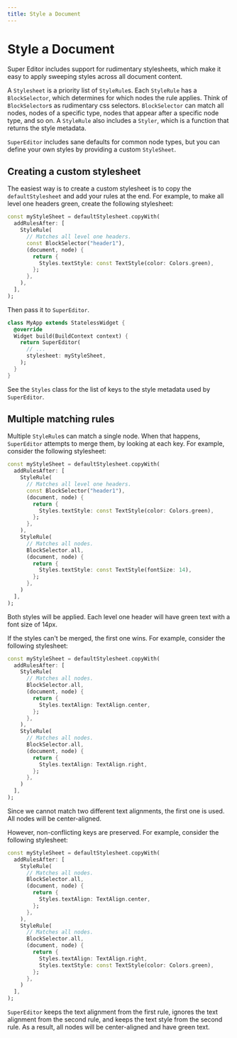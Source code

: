 ```yaml
---
title: Style a Document
---
```

# Style a Document
Super Editor includes support for rudimentary stylesheets, which make it easy to apply sweeping
styles across all document content.

A `Stylesheet` is a priority list of `StyleRule`s. Each `StyleRule` has a `BlockSelector`, which determines for which nodes the rule applies. Think of `BlockSelector`s as rudimentary css selectors. `BlockSelector` can match all nodes, nodes of a specific type, nodes that appear after a specific node type, and so on. A `StyleRule` also includes a `Styler`, which is a function that returns the style metadata.

`SuperEditor` includes sane defaults for common node types, but you can define your own styles by providing a custom `StyleSheet`. 

## Creating a custom stylesheet

The easiest way is to create a custom stylesheet is to copy the `defaultStylesheet` and add your rules at the end. For example, to make all level one headers green, create the following stylesheet:

```dart
const myStyleSheet = defaultStylesheet.copyWith(
  addRulesAfter: [
    StyleRule(
      // Matches all level one headers.
      const BlockSelector("header1"),
      (document, node) { 
        return {
          Styles.textStyle: const TextStyle(color: Colors.green),
        };
      },  
    ),
  ],
);
```

Then pass it to `SuperEditor`.

```dart
class MyApp extends StatelessWidget { 
  @override
  Widget build(BuildContext context) {
    return SuperEditor(
      // ...
      stylesheet: myStyleSheet,
    );
  }
}
```

See the `Styles` class for the list of keys to the style metadata used by `SuperEditor`.

## Multiple matching rules

Multiple `StyleRule`s can match a single node. When that happens, `SuperEditor` attempts to merge them, by looking at each key. For example, consider the following stylesheet:

```dart
const myStyleSheet = defaultStylesheet.copyWith(
  addRulesAfter: [
    StyleRule(
      // Matches all level one headers.
      const BlockSelector("header1"),
      (document, node) { 
        return {
          Styles.textStyle: const TextStyle(color: Colors.green),
        };
      },  
    ),
    StyleRule(
      // Matches all nodes. 
      BlockSelector.all,
      (document, node) { 
        return {
          Styles.textStyle: const TextStyle(fontSize: 14),
        };
      },  
    )
  ],
);
```

Both styles will be applied. Each level one header will have green text with a font size of 14px.

If the styles can't be merged, the first one wins. For example, consider the following stylesheet:

```dart
const myStyleSheet = defaultStylesheet.copyWith(
  addRulesAfter: [
    StyleRule(
      // Matches all nodes. 
      BlockSelector.all,      
      (document, node) { 
        return {
          Styles.textAlign: TextAlign.center,
        };
      },  
    ),
    StyleRule(
      // Matches all nodes. 
      BlockSelector.all,
      (document, node) { 
        return {
          Styles.textAlign: TextAlign.right,
        };
      },  
    )
  ],
);
```

Since we cannot match two different text alignments, the first one is used. All nodes will be center-aligned. 

However, non-conflicting keys are preserved. For example, consider the following stylesheet:

```dart
const myStyleSheet = defaultStylesheet.copyWith(
  addRulesAfter: [
    StyleRule(
      // Matches all nodes. 
      BlockSelector.all,      
      (document, node) { 
        return {
          Styles.textAlign: TextAlign.center,
        };
      },  
    ),
    StyleRule(
      // Matches all nodes. 
      BlockSelector.all,
      (document, node) { 
        return {
          Styles.textAlign: TextAlign.right,
          Styles.textStyle: const TextStyle(color: Colors.green),
        };
      },  
    )
  ],
);
```

`SuperEditor` keeps the text alignment from the first rule, ignores the text alignment from the second rule, and keeps the text style from the second rule. As a result, all nodes will be center-aligned and have green text.
